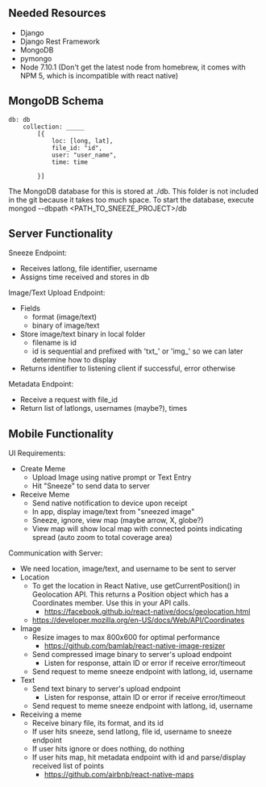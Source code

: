 ## Needed Resources
 * Django
 * Django Rest Framework
 * MongoDB
 * pymongo
 * Node 7.10.1 (Don't get the latest node from homebrew, it comes with NPM 5, which is incompatible with react native)

## MongoDB Schema
```
db: db
	collection: _____
		[{
			loc: [long, lat],
			file_id: "id",
			user: "user_name",
			time: time

		}]
```

The MongoDB database for this is stored at ./db. This folder is not included in the git because it takes too much space. To start the database, execute mongod --dbpath <PATH_TO_SNEEZE_PROJECT>/db

## Server Functionality

Sneeze Endpoint:
* Receives latlong, file identifier, username
* Assigns time received and stores in db

Image/Text Upload Endpoint:
* Fields
	- format (image/text)
	- binary of image/text
* Store image/text binary in local folder
	- filename is id
	- id is sequential and prefixed with 'txt_' or 'img_' so we can later determine how to display
* Returns identifier to listening client if successful, error otherwise

Metadata Endpoint:
* Receive a request with file_id
* Return list of latlongs, usernames (maybe?), times

## Mobile Functionality

UI Requirements:
* Create Meme
	- Upload Image using native prompt or Text Entry
	- Hit "Sneeze" to send data to server
* Receive Meme
	- Send native notification to device upon receipt
	- In app, display image/text from "sneezed image"
	- Sneeze, ignore, view map (maybe arrow, X, globe?)
	- View map will show local map with connected points indicating spread (auto zoom to total coverage area)

Communication with Server:
* We need location, image/text, and username to be sent to server
* Location
	- To get the location in React Native, use getCurrentPosition() in Geolocation API. This returns a Position object which has a Coordinates member. Use this in your API calls.
		- https://facebook.github.io/react-native/docs/geolocation.html
	- https://developer.mozilla.org/en-US/docs/Web/API/Coordinates
* Image
	- Resize images to max 800x600 for optimal performance
		- https://github.com/bamlab/react-native-image-resizer
	- Send compressed image binary to server's upload endpoint
		- Listen for response, attain ID or error if receive error/timeout
	- Send request to meme sneeze endpoint with latlong, id, username
* Text
	- Send text binary to server's upload endpoint
		- Listen for response, attain ID or error if receive error/timeout
	- Send request to meme sneeze endpoint with latlong, id, username
* Receiving a meme
	- Receive binary file, its format, and its id
	- If user hits sneeze, send latlong, file id, username to sneeze endpoint
	- If user hits ignore or does nothing, do nothing
	- If user hits map, hit metadata endpoint with id and parse/display received list of points
		- https://github.com/airbnb/react-native-maps
